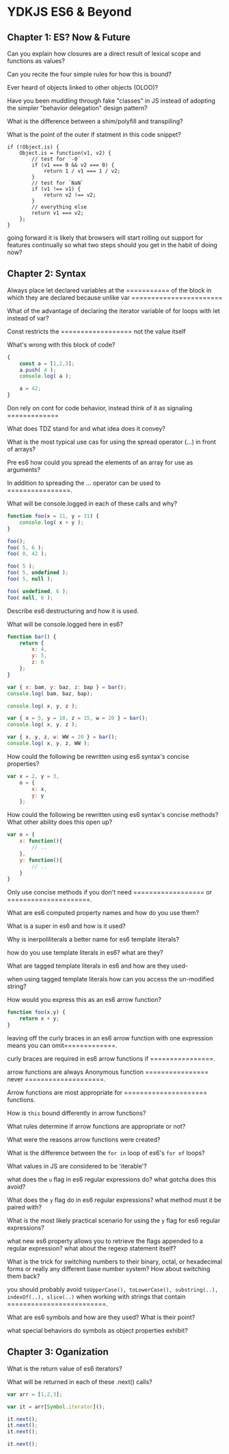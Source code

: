 # YDKJS ES6 & Beyond

## Chapter 1: ES? Now & Future

Can you explain how closures are a direct result of lexical scope and functions as values?

Can you recite the four simple rules for how this is bound?

Ever heard of objects linked to other objects (OLOO)?

Have you been muddling through fake "classes" in JS instead of adopting the simpler "behavior delegation" design pattern?

What is the difference between a shim/polyfill and transpiling?

What is the point of the outer if statment in this code snippet?
```
if (!Object.is) {
	Object.is = function(v1, v2) {
		// test for `-0`
		if (v1 === 0 && v2 === 0) {
			return 1 / v1 === 1 / v2;
		}
		// test for `NaN`
		if (v1 !== v1) {
			return v2 !== v2;
		}
		// everything else
		return v1 === v2;
	};
}
```
going forward it is likely that browsers will start rolling out support for features continually so what
two steps should you get in the habit of doing now?

## Chapter 2: Syntax

Always place let declared variables at the =========== of the block in which they are declared because unlike
var =======================

What of the advantage of declaring the iterator variable of for loops with let instead of var?

Const restricts the ================== not the value itself

What's wrong with this block of code?
```javascript
{
	const a = [1,2,3];
	a.push( 4 );
	console.log( a );

	a = 42;
}
```
Don rely on cont for code behavior, instead think of it as signaling =============

What does TDZ stand for and what idea does it convey?

What is the most typical use cas for using the spread operator (...) in front of arrays?

Pre es6 how could you spread the elements of an array for use as arguments?

In addition to spreading the ... operator can be used to ================.

What will be console.logged in each of these calls and why?
```javascript
function foo(x = 11, y = 31) {
	console.log( x + y );
}

foo();
foo( 5, 6 );
foo( 0, 42 );

foo( 5 );
foo( 5, undefined );
foo( 5, null );

foo( undefined, 6 );
foo( null, 6 );	
```

Describe es6 destructuring and how it is used.

What will be console.logged here in es6?
```javascript
function bar() {
	return {
		x: 4,
		y: 5,
		z: 6
	};
}

var { x: bam, y: baz, z: bap } = bar();
console.log( bam, baz, bap);

console.log( x, y, z );

var { x = 5, y = 10, z = 15, w = 20 } = bar();
console.log( x, y, z );

var { x, y, z, w: WW = 20 } = bar();
console.log( x, y, z, WW );
```

How could the following be rewritten using es6 syntax's concise properties?
```javascript
var x = 2, y = 3,
	o = {
		x: x,
		y: y
	};
```

How could the following be rewritten using es6 syntax's concise methods? What other ability does this open up?
```javascript
var o = {
	x: function(){
		// ..
	},
	y: function(){
		// ..
	}
}
```

Only use concise methods if you don't need ================== or =====================.

What are es6 computed property names and how do you use them?

What is a super in es6 and how is it used?

Why is inerpoliliterals a better name for es6 template literals?

how do you use template literals in es6? what are they?

What are tagged template literals in es6 and how are they used-

when using tagged template literals how can you access the un-modified string?

How would you express this as an es6 arrow function?
```javascript
function foo(x,y) {
	return x + y;
}
```

leaving off the curly braces in an es6 arrow function with one expression means you can omit=============.

curly braces are required in es6 arrow functions if ================.

arrow functions are always Anonymous function ================ never ====================.

Arrow functions are most appropriate for ===================== functions.

How is `this` bound differently in arrow functions?

What rules determine if arrow functions are appropriate or not?

What were the reasons arrow functions were created?

What is the difference between the `for in` loop of es6's `for of` loops?

What values in JS are considered to be 'iterable'?

what does the `u` flag in es6 regular expressions do? what gotcha does this avoid?

What does the `y` flag do in es6 regular expressions? what method must it be paired with?

What is the most likely practical scenario for using the `y` flag for es6 regular expressions?

what new es6 property allows you to retrieve the flags appended to a regular expression? what about the regexp
statement itself?

What is the trick for switching numbers to their binary, octal, or hexadecimal forms or really any
different base number system?  How about switching them back?

you should probably avoid ```toUpperCase(), toLowerCase(), substring(..), indexOf(..), slice(..)``` when 
working with strings that contain =========================.

What are es6 symbols and how are they used? What is their point?

what special behaviors do symbols as object properties exhibit?

## Chapter 3: Oganization

What is the return value of es6 iterators?

What will be returned in each of these .next() calls?
```javascript
var arr = [1,2,3];

var it = arr[Symbol.iterator]();

it.next();
it.next();
it.next();

it.next();
```



